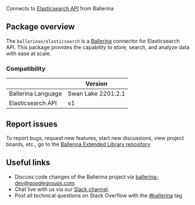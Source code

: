 Connects to [Elasticsearch API](https://www.elastic.co/elasticsearch/) from Ballerina

## Package overview
The `ballerinax/elasticsearch` is a [Ballerina](https://ballerina.io/) connector for Elasticsearch API. This package provides the capability to store, search, and analyze data with ease at scale.

### Compatibility
|                    | Version          |
|--------------------|------------------|
| Ballerina Language | Swan Lake 2201.2.1 |
| Elasticsearch API  | v1               |

## Report issues
To report bugs, request new features, start new discussions, view project boards, etc., go to the [Ballerina Extended Library repository](https://github.com/ballerina-platform/ballerina-extended-library)

## Useful links
- Discuss code changes of the Ballerina project via [ballerina-dev@googlegroups.com](mailto:ballerina-dev@googlegroups.com).
- Chat live with us via our [Slack channel](https://ballerina.io/community/slack/).
- Post all technical questions on Stack Overflow with the [#ballerina](https://stackoverflow.com/questions/tagged/ballerina) tag
